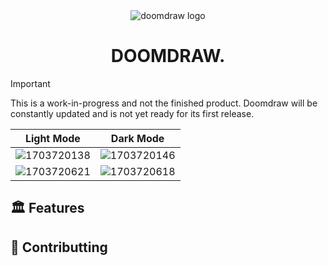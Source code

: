 <div align="center">
  <img src="https://github.com/CMOISDEAD/doomdraw/assets/51010598/838cda5d-d1c5-4e08-80d5-7ee1a66631e0" alt="doomdraw logo" />
  <h1>DOOMDRAW.</h1>
</div>

> [!IMPORTANT]
> This is a work-in-progress and not the finished product.
> Doomdraw will be constantly updated and is not yet ready for its first release.

|Light Mode|Dark Mode|
|----------|---------|
|![1703720138](https://github.com/CMOISDEAD/doomdraw/assets/51010598/b7090b97-5428-4081-9d2c-a199d6e5e11e)|![1703720146](https://github.com/CMOISDEAD/doomdraw/assets/51010598/e9824a75-17bb-44c1-b3b4-8f064708001d)|
|![1703720621](https://github.com/CMOISDEAD/doomdraw/assets/51010598/e15319a7-79c3-4380-94f8-8622a7711acd)|![1703720618](https://github.com/CMOISDEAD/doomdraw/assets/51010598/8e3af515-0160-411b-8d2e-f86d5eac95b8)|

## 🏛️ Features
## 🤝 Contributting
